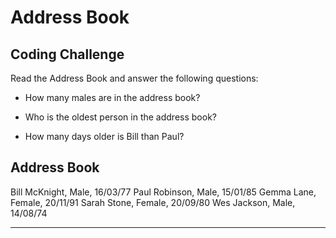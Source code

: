 # Address Book

## Coding Challenge

Read the Address Book and answer the following questions:

+ How many males are in the address book?

+ Who is the oldest person in the address book?

+ How many days older is Bill than Paul?

## Address Book

Bill McKnight, Male, 16/03/77
Paul Robinson, Male, 15/01/85
Gemma Lane, Female, 20/11/91
Sarah Stone, Female, 20/09/80
Wes Jackson, Male, 14/08/74

---
